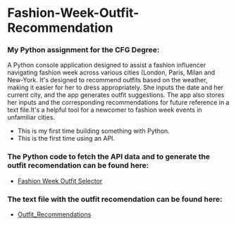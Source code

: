 # Fashion-Week-Outfit-Recommendation

### My Python assignment for the CFG Degree:

A Python console application designed to assist a fashion influencer navigating fashion week across various cities (London, Paris, Milan and New-York.
It's designed to recommend outfits based on the weather, making it easier for her to dress appropriately. She inputs the date and her current city, and the app generates outfit suggestions.
The app also stores her inputs and the corresponding recommendations for future reference in a text file.It's a helpful tool for a newcomer to fashion week events in unfamiliar cities.

* This is my first time building something with Python.
* This is the first time using an API.

### The Python code to fetch the API data and to generate the outfit recomendation can be found here:
- [Fashion Week Outfit Selector](https://github.com/Tatiana-Ngamba/Fashion-Week-Outfit-Recommendation/blob/main/Fashion-Week-Outfit-Selector.py)

### The text file with the outfit recomendation can be found here:
- [Outfit_Recommendations](https://github.com/Tatiana-Ngamba/Fashion-Week-Outfit-Recommendation/blob/main/Outfit_Recommendations.txt)
